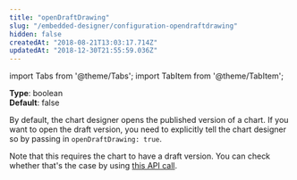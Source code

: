 ```yaml
---
title: "openDraftDrawing"
slug: "/embedded-designer/configuration-opendraftdrawing"
hidden: false
createdAt: "2018-08-21T13:03:17.714Z"
updatedAt: "2018-12-30T21:55:59.036Z"
---
```


import Tabs from '@theme/Tabs';
import TabItem from '@theme/TabItem';

**Type**: boolean  
**Default**: false  

By default, the chart designer opens the published version of a chart. If you want to open the draft version, you need to explicitly tell the chart designer so by passing in `openDraftDrawing: true`.   
 
Note that this requires the chart to have a draft version. You can check whether that's the case by using [this API call](/docs/api/retrieve-a-chart).
